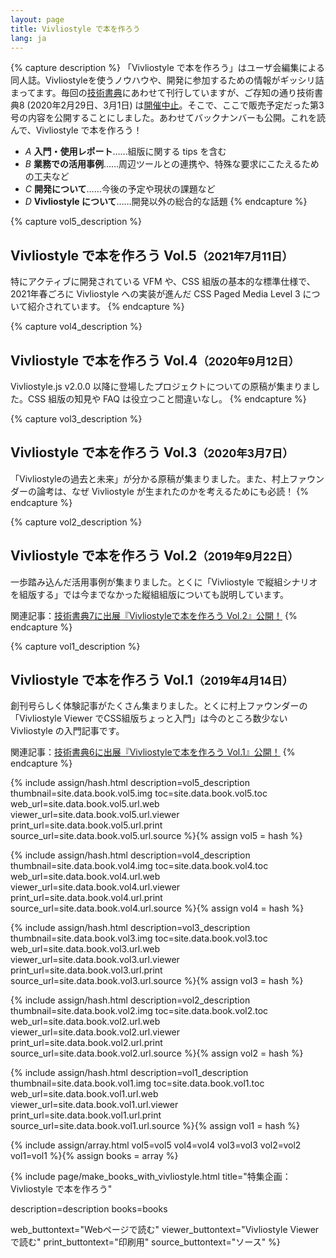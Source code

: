 ```yaml
---
layout: page
title: Vivliostyle で本を作ろう
lang: ja
---
```



{% capture description %}
「Vivliostyle で本を作ろう」はユーザ会編集による同人誌。Vivliostyleを使うノウハウや、開発に参加するための情報がギッシリ詰まってます。毎回の[技術書典](https://techbookfest.org/)にあわせて刊行していますが、ご存知の通り技術書典8 (2020年2月29日、3月1日) は[開催中止](https://techbookfest.org/event/tbf08)。そこで、ここで販売予定だった第3号の内容を公開することにしました。あわせてバックナンバーも公開。これを読んで、Vivliostyle で本を作ろう！

- <i class="toc__type">A</i> **入門・使用レポート**……組版に関する tips を含む
- <i class="toc__type">B</i> **業務での活用事例**……周辺ツールとの連携や、特殊な要求にこたえるための工夫など
- <i class="toc__type">C</i> **開発について**……今後の予定や現状の課題など
- <i class="toc__type">D</i> **Vivliostyle について**……開発以外の総合的な話題
{% endcapture %}


{% capture vol5_description %}
## Vivliostyle で本を作ろう Vol.5<small>（2021年7月11日）</small>

特にアクティブに開発されている VFM や、CSS 組版の基本的な標準仕様で、2021年春ごろに Vivliostyle への実装が進んだ CSS Paged Media Level 3 について紹介されています。
{% endcapture %}


{% capture vol4_description %}
## Vivliostyle で本を作ろう Vol.4<small>（2020年9月12日）</small>

Vivliostyle.js v2.0.0 以降に登場したプロジェクトについての原稿が集まりました。CSS 組版の知見や FAQ は役立つこと間違いなし。
{% endcapture %}


{% capture vol3_description %}
## Vivliostyle で本を作ろう Vol.3<small>（2020年3月7日）</small>

「Vivliostyleの過去と未来」が分かる原稿が集まりました。また、村上ファウンダーの論考は、なぜ Vivliostyle が生まれたのかを考えるためにも必読！
{% endcapture %}


{% capture vol2_description %}
## Vivliostyle で本を作ろう Vol.2<small>（2019年9月22日）</small>

一歩踏み込んだ活用事例が集まりました。とくに「Vivliostyle で縦組シナリオを組版する」では今までなかった縦組組版についても説明しています。

関連記事：[技術書典7に出展『Vivliostyleで本を作ろう Vol.2』公開！](/ja/blog/2019/09/25/make-books-with-vivliostyle-vol2/)
{% endcapture %}


{% capture vol1_description %}
## Vivliostyle で本を作ろう Vol.1<small>（2019年4月14日）</small>

創刊号らしく体験記事がたくさん集まりました。とくに村上ファウンダーの「Vivliostyle Viewer でCSS組版ちょっと入門」は今のところ数少ない Vivliostyle の入門記事です。

関連記事：[技術書典6に出展『Vivliostyleで本を作ろう Vol.1』公開！](/ja/blog/2019/05/06/make-books-with-vivliostyle-vol1/)
{% endcapture %}


{% include assign/hash.html
  description=vol5_description
  thumbnail=site.data.book.vol5.img
  toc=site.data.book.vol5.toc
  web_url=site.data.book.vol5.url.web
  viewer_url=site.data.book.vol5.url.viewer
  print_url=site.data.book.vol5.url.print
  source_url=site.data.book.vol5.url.source
%}{% assign vol5 = hash %}


{% include assign/hash.html
  description=vol4_description
  thumbnail=site.data.book.vol4.img
  toc=site.data.book.vol4.toc
  web_url=site.data.book.vol4.url.web
  viewer_url=site.data.book.vol4.url.viewer
  print_url=site.data.book.vol4.url.print
  source_url=site.data.book.vol4.url.source
%}{% assign vol4 = hash %}


{% include assign/hash.html
  description=vol3_description
  thumbnail=site.data.book.vol3.img
  toc=site.data.book.vol3.toc
  web_url=site.data.book.vol3.url.web
  viewer_url=site.data.book.vol3.url.viewer
  print_url=site.data.book.vol3.url.print
  source_url=site.data.book.vol3.url.source
%}{% assign vol3 = hash %}


{% include assign/hash.html
  description=vol2_description
  thumbnail=site.data.book.vol2.img
  toc=site.data.book.vol2.toc
  web_url=site.data.book.vol2.url.web
  viewer_url=site.data.book.vol2.url.viewer
  print_url=site.data.book.vol2.url.print
  source_url=site.data.book.vol2.url.source
%}{% assign vol2 = hash %}


{% include assign/hash.html
  description=vol1_description
  thumbnail=site.data.book.vol1.img
  toc=site.data.book.vol1.toc
  web_url=site.data.book.vol1.url.web
  viewer_url=site.data.book.vol1.url.viewer
  print_url=site.data.book.vol1.url.print
  source_url=site.data.book.vol1.url.source
%}{% assign vol1 = hash %}


{% include assign/array.html
  vol5=vol5
  vol4=vol4
  vol3=vol3
  vol2=vol2
  vol1=vol1
%}{% assign books = array %}


{% include page/make_books_with_vivliostyle.html
  title="特集企画：Vivliostyle で本を作ろう"

  description=description
  books=books

  web_buttontext="Webページで読む"
  viewer_buttontext="Vivliostyle Viewer で読む"
  print_buttontext="印刷用"
  source_buttontext="ソース"
%}
